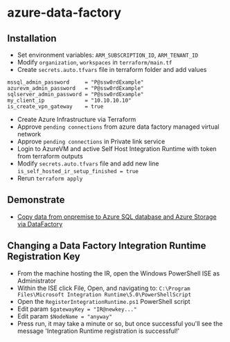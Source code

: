 # azure-data-factory

## Installation
- Set environment variables: `ARM_SUBSCRIPTION_ID`, `ARM_TENANT_ID`
- Modify `organization`, `workspaces` in `terraform/main.tf`
- Create `secrets.auto.tfvars` file in terraform folder and add values
```
mssql_admin_password     = "P@ssw0rdExample"
azurevm_admin_password   = "P@ssw0rdExample"
sqlserver_admin_password = "P@ssw0rdExample"
my_client_ip             = "10.10.10.10"
is_create_vpn_gateway    = true
```
- Create Azure Infrastructure via Terraform
- Approve `pending connections` from azure data factory managed virtual network
- Approve `pending connections` in Private link service
- Login to AzureVM and active Self Host Integration Runtime with token from terraform outputs
- Modify `secrets.auto.tfvars` file and add new line `is_self_hosted_ir_setup_finished = true`
- Rerun `terraform apply`

## Demonstrate
- [Copy data from onpremise to Azure SQL database and Azure Storage via DataFactory](./copydata_from_onpremise/README.md)

## Changing a Data Factory Integration Runtime Registration Key
- From the machine hosting the IR, open the Windows PowerShell ISE as Administrator
- Within the ISE click File, Open, and navigating to: `C:\Program Files\Microsoft Integration Runtime\5.0\PowerShellScript`
- Open the `RegisterIntegrationRuntime.ps1` PowerShell script
- Edit param `$gatewayKey = "IR@newkey..."`
- Edit param `$NodeName = "anyway"`
- Press run, it may take a minute or so, but once successful you'll see the message 'Integration Runtime registration is successful!'
